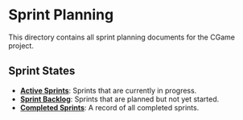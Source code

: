 # Sprint Planning

This directory contains all sprint planning documents for the CGame project.

## Sprint States

*   **[Active Sprints](./active/)**: Sprints that are currently in progress.
*   **[Sprint Backlog](./backlog/)**: Sprints that are planned but not yet started.
*   **[Completed Sprints](./completed/)**: A record of all completed sprints.
